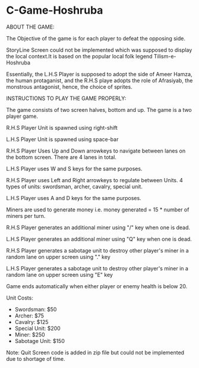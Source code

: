 # C-Game-Hoshruba

ABOUT THE GAME:

The Objective of the game is for each player to defeat the opposing side.

StoryLine Screen could not be implemented which was supposed to display the local context.It is based on the 
popular local folk legend Tilism-e-Hoshruba

Essentially, the L.H.S Player is supposed to adopt the side of Ameer Hamza, the human protaganist, and the R.H.S
playe adopts the role of Afrasiyab, the monstrous antagonist, hence, the choice of sprites.



INSTRUCTIONS TO PLAY THE GAME PROPERLY:

The game consists of two screen halves, bottom and up.
The game is a two player game.

R.H.S Player Unit is spawned using right-shift

L.H.S Player Unit is spawned using space-bar

R.H.S Player Uses Up and Down arrowkeys to navigate between lanes on the bottom screen. There are 4 lanes in total.

L.H.S Player uses W and S keys for the same purposes.

R.H.S Player uses Left and Right arrowkeys to regulate between Units. 4 types of units: swordsman, archer, cavalry, special unit.

L.H.S Player uses A and D keys for the same purposes.

Miners are used to generate money i.e. money generated = 15 * number of miners per turn.

R.H.S Player generates an additional miner using "/" key when one is dead.

L.H.S Player generates an additional miner using "Q" key when one is dead. 

R.H.S Player generates a sabotage unit to destroy other player's miner in a random lane on upper screen using "." key

L.H.S Player generates a sabotage unit to destroy other player's miner in a random lane on upper screen using "E" key



Game ends automatically when either player or enemy health is below 20. 

Unit Costs:
- Swordsman: $50
- Archer: $75
- Cavalry: $125
- Special Unit: $200
- Miner: $250
- Sabotage Unit: $150


Note: Quit Screen code is added in zip file but could not be implemented due to shortage of time.
